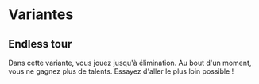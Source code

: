 # Variantes

## Endless tour

Dans cette variante, vous jouez jusqu'à élimination. Au bout d'un moment, vous ne gagnez plus de talents. Essayez d'aller le plus loin possible !

